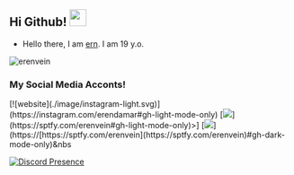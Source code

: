 ## Hi Github! <img src="https://raw.githubusercontent.com/iampavangandhi/iampavangandhi/master/gifs/Hi.gif" width="30px">

- Hello there, I am [ern](https://github.com/erenvein). I am 19 y.o.

<img src="https://komarev.com/ghpvc/?username=erenvein&label=Views&color=552b75" alt="erenvein" />

<h3>My Social Media Acconts!</h3>
[![website](./image/instagram-light.svg)](https://instagram.com/erendamar#gh-light-mode-only)
[<img src='https://cdn.discordapp.com/attachments/921909276841214023/965352419951255612/spotify-light.png'>](https://sptfy.com/erenvein#gh-light-mode-only)>]
[<img src='https://cdn.discordapp.com/attachments/921909276841214023/965352420148404285/spotify-dark.png'>](https://[https://sptfy.com/erenvein](https://sptfy.com/erenvein)#gh-dark-mode-only)&nbs


[![Discord Presence](https://lanyard.cnrad.dev/api/311184536379719680)](https://discord.com/users/311184536379719680)


</p>
